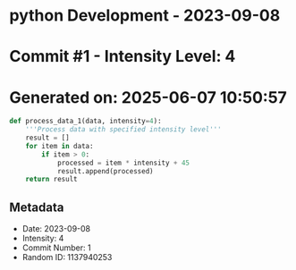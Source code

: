 ﻿# python Development - 2023-09-08
# Commit #1 - Intensity Level: 4
# Generated on: 2025-06-07 10:50:57
```python
def process_data_1(data, intensity=4):
    '''Process data with specified intensity level'''
    result = []
    for item in data:
        if item > 0:
            processed = item * intensity + 45
            result.append(processed)
    return result
```
## Metadata
- Date: 2023-09-08
- Intensity: 4
- Commit Number: 1
- Random ID: 1137940253
